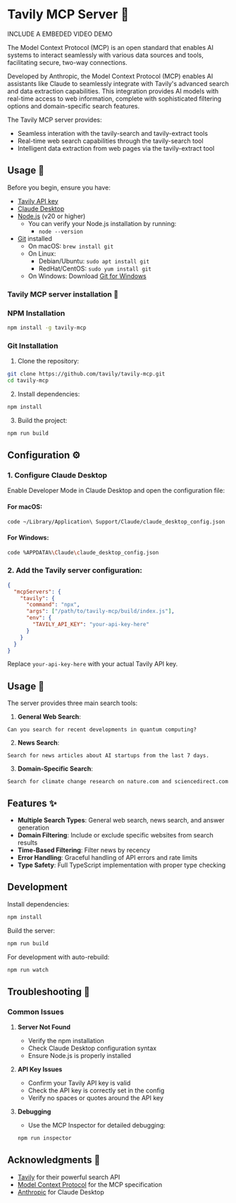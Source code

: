 # Tavily MCP Server 🚀

INCLUDE A EMBEDED VIDEO DEMO

The Model Context Protocol (MCP) is an open standard that enables AI systems to interact seamlessly with various data sources and tools, facilitating secure, two-way connections.

Developed by Anthropic, the Model Context Protocol (MCP) enables AI assistants like Claude to seamlessly integrate with Tavily's advanced search and data extraction capabilities. This integration provides AI models with real-time access to web information, complete with sophisticated filtering options and domain-specific search features.

The Tavily MCP server provides:
- Seamless interation with the tavily-search and tavily-extract tools
- Real-time web search capabilities through the tavily-search tool
- Intelligent data extraction from web pages via the tavily-extract tool


## Usage 🔧

Before you begin, ensure you have:

- [Tavily API key](https://tavily.com/api-keys)
- [Claude Desktop](https://claude.ai/download)
- [Node.js](https://nodejs.org/) (v20 or higher)
  - You can verify your Node.js installation by running:
    - `node --version`
- [Git](https://git-scm.com/downloads) installed
  - On macOS: `brew install git`
  - On Linux: 
    - Debian/Ubuntu: `sudo apt install git`
    - RedHat/CentOS: `sudo yum install git`
  - On Windows: Download [Git for Windows](https://git-scm.com/download/win)

### Tavily MCP server installation 🔨

### NPM Installation

```bash
npm install -g tavily-mcp
```

### Git Installation

1. Clone the repository:
```bash
git clone https://github.com/tavily/tavily-mcp.git
cd tavily-mcp
```

2. Install dependencies:
```bash
npm install
```

3. Build the project:
```bash
npm run build
```

## Configuration ⚙️

### 1. Configure Claude Desktop

Enable Developer Mode in Claude Desktop and open the configuration file:

#### For macOS:
```bash
code ~/Library/Application\ Support/Claude/claude_desktop_config.json
```

#### For Windows:
```bash
code %APPDATA%\Claude\claude_desktop_config.json
```

### 2. Add the Tavily server configuration:

```json
{
  "mcpServers": {
    "tavily": {
      "command": "npx",
      "args": ["/path/to/tavily-mcp/build/index.js"],
      "env": {
        "TAVILY_API_KEY": "your-api-key-here"
      }
    }
  }
}
```

Replace `your-api-key-here` with your actual Tavily API key.

## Usage 🎯

The server provides three main search tools:

1. **General Web Search**:
```
Can you search for recent developments in quantum computing?
```

2. **News Search**:
```
Search for news articles about AI startups from the last 7 days.
```

3. **Domain-Specific Search**:
```
Search for climate change research on nature.com and sciencedirect.com
```

## Features ✨

- **Multiple Search Types**: General web search, news search, and answer generation
- **Domain Filtering**: Include or exclude specific websites from search results
- **Time-Based Filtering**: Filter news by recency
- **Error Handling**: Graceful handling of API errors and rate limits
- **Type Safety**: Full TypeScript implementation with proper type checking

## Development

Install dependencies:
```bash
npm install
```

Build the server:
```bash
npm run build
```

For development with auto-rebuild:
```bash
npm run watch
```

## Troubleshooting 🔧

### Common Issues

1. **Server Not Found**
   - Verify the npm installation
   - Check Claude Desktop configuration syntax
   - Ensure Node.js is properly installed

2. **API Key Issues**
   - Confirm your Tavily API key is valid
   - Check the API key is correctly set in the config
   - Verify no spaces or quotes around the API key

3. **Debugging**
   - Use the MCP Inspector for detailed debugging:
   ```bash
   npm run inspector
   ```

## Acknowledgments 🙏

- [Tavily](https://tavily.com) for their powerful search API
- [Model Context Protocol](https://modelcontextprotocol.io) for the MCP specification
- [Anthropic](https://anthropic.com) for Claude Desktop

